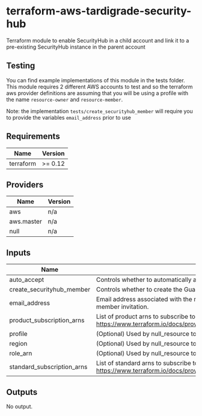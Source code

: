 # terraform-aws-tardigrade-security-hub
Terraform module to enable SecurityHub in a child account and link it
to a pre-existing SecurityHub instance in the parent account

## Testing
You can find example implementations of this module in the tests folder. This module
requires 2 different AWS accounts to test and so the terraform aws provider definitions
are assuming that you will be using a profile with the name `resource-owner` and `resource-member`.

Note: the implementation `tests/create_securityhub_member` will require you to provide the variables
`email_address` prior to use

<!-- BEGIN TFDOCS -->
## Requirements

| Name | Version |
|------|---------|
| terraform | >= 0.12 |

## Providers

| Name | Version |
|------|---------|
| aws | n/a |
| aws.master | n/a |
| null | n/a |

## Inputs

| Name | Description | Type | Default | Required |
|------|-------------|------|---------|:--------:|
| auto\_accept | Controls whether to automatically accept the invitation | `bool` | `true` | no |
| create\_securityhub\_member | Controls whether to create the GuardDuty member | `bool` | `true` | no |
| email\_address | Email address associated with the member account. Required input for the SecurityHub member invitation. | `string` | `null` | no |
| product\_subscription\_arns | List of product arns to subscribe to. See https://www.terraform.io/docs/providers/aws/r/securityhub_product_subscription.html | `list(string)` | `[]` | no |
| profile | (Optional) Used by null\_resource to establish botocore session | `string` | `""` | no |
| region | (Optional) Used by null\_resource to establish botocore client | `string` | `null` | no |
| role\_arn | (Optional) Used by null\_resource to assume a role in the accepter account | `string` | `""` | no |
| standard\_subscription\_arns | List of standard arns to subscribe to. See https://www.terraform.io/docs/providers/aws/r/securityhub_standards_subscription.html | `list(string)` | `[]` | no |

## Outputs

No output.

<!-- END TFDOCS -->
